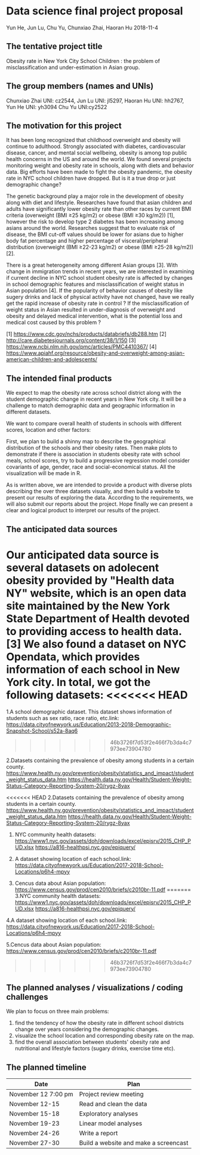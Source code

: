 Data science final project proposal
================
Yun He, Jun Lu, Chu Yu, Chunxiao Zhai, Haoran Hu
2018-11-4

The tentative project title
---------------------------

Obesity rate in New York City School Children : the problem of misclassification and under-estimation in Asian group.

The group members (names and UNIs)
----------------------------------

Chunxiao Zhai UNI: cz2544, Jun Lu UNI: jl5297, Haoran Hu UNI: hh2767, Yun He UNI: yh3094 Chu Yu UNI:cy2522

The motivation for this project
-------------------------------

It has been long recognized that childhood overweight and obesity will continue to adulthood. Strongly associated with diabetes, cardiovascular disease, cancer, and mental social wellbeing, obesity is among top public health concerns in the US and around the world. We found several projects monitoring weight and obesity rate in schools, along with diets and behavior data. Big efforts have been made to fight the obesity pandemic, the obesity rate in NYC school children have dropped. But is it a true drop or just demographic change?

The genetic background play a major role in the development of obesity along with diet and lifestyle. Researches have found that asian children and adults have significantly lower obesity rate than other races by current BMI criteria (overweight (BMI ≥25 kg/m2) or obese (BMI ≥30 kg/m2)) \[1\], however the risk to develop type 2 diabetes has been increasing among asians around the world. Researches suggest that to evaluate risk of disease, the BMI cut-off values should be lower for asians due to higher body fat percentage and higher percentage of visceral/peripheral distribution (overweight (BMI ≥22-23 kg/m2) or obese (BMI ≥25-28 kg/m2)) \[2\].

There is a great heterogeneity among different Asian groups \[3\]. With change in immigration trends in recent years, we are interested in examining if current decline in NYC school student obesity rate is affected by changes in school demographic features and misclassification of weight status in Asian population \[4\]. If the popularity of behavior causes of obesity like sugery drinks and lack of physical activity have not changed, have we really get the rapid increase of obesity rate in control ? If the misclassification of weight status in Asian resulted in under-diagnosis of overweight and obesity and delayed medical intervention, what is the potential loss and medical cost caused by this problem ?

\[1\] <https://www.cdc.gov/nchs/products/databriefs/db288.htm> \[2\] <http://care.diabetesjournals.org/content/38/1/150> \[3\] <https://www.ncbi.nlm.nih.gov/pmc/articles/PMC4410367/> \[4\] <https://www.apiahf.org/resource/obesity-and-overweight-among-asian-american-children-and-adolescents/>

The intended final products
---------------------------

We expect to map the obesity rate across school district along with the student demographic change in recent years in New York city. It will be a challenge to match demographic data and geographic information in different datasets.

We want to compare overall health of students in schools with different scores, location and other factors:

First, we plan to build a shinny map to describe the geographical distribution of the schools and their obesity rates. Then make plots to demonstrate if there is association in students obesity rate with school meals, school scores, try to build a progressive regression model consider covariants of age, gender, race and social-economical status. All the visualization will be made in R.

As is written above, we are intended to provide a product with diverse plots describing the over three datasets visually, and then build a website to present our results of exploring the data. According to the requirements, we will also submit our reports about the project. Hope finally we can present a clear and logical product to interpret our results of the project.

The anticipated data sources
----------------------------

Our anticipated data source is several datasets on adolecent obesity provided by "Health data NY" website, which is an open data site maintained by the New York State Department of Health devoted to providing access to health data.\[3\] We also found a dataset on NYC Opendata, which provides information of each school in New York city. In total, we got the following datasets:
<<<<<<< HEAD
=======

1.A school demographic dataset. This dataset shows information of students such as sex ratio, race ratio, etc.link: <https://data.cityofnewyork.us/Education/2013-2018-Demographic-Snapshot-School/s52a-8aq6>
>>>>>>> 46b3726f7d53f2e466f7b3da4c7973ee73904780

2.Datasets containing the prevalence of obesity among students in a certain county. <https://www.health.ny.gov/prevention/obesity/statistics_and_impact/student_weight_status_data.htm> <https://health.data.ny.gov/Health/Student-Weight-Status-Category-Reporting-System-20/rygz-8yax>

<<<<<<< HEAD
2.Datasets containing the prevalence of obesity among students in a certain county. <https://www.health.ny.gov/prevention/obesity/statistics_and_impact/student_weight_status_data.htm> <https://health.data.ny.gov/Health/Student-Weight-Status-Category-Reporting-System-20/rygz-8yax>

1.  NYC community health datasets: <https://www1.nyc.gov/assets/doh/downloads/excel/episrv/2015_CHP_PUD.xlsx> <https://a816-healthpsi.nyc.gov/epiquery/>

2.  A dataset showing location of each school.link: <https://data.cityofnewyork.us/Education/2017-2018-School-Locations/p6h4-mpyy>

3.  Cencus data about Asian population: <https://www.census.gov/prod/cen2010/briefs/c2010br-11.pdf>
=======
3.NYC community health datasets: <https://www1.nyc.gov/assets/doh/downloads/excel/episrv/2015_CHP_PUD.xlsx> <https://a816-healthpsi.nyc.gov/epiquery/>

4.A dataset showing location of each school.link: <https://data.cityofnewyork.us/Education/2017-2018-School-Locations/p6h4-mpyy>

5.Cencus data about Asian population: <https://www.census.gov/prod/cen2010/briefs/c2010br-11.pdf>
>>>>>>> 46b3726f7d53f2e466f7b3da4c7973ee73904780

The planned analyses / visualizations / coding challenges
---------------------------------------------------------

We plan to focus on three main problems:

1.  find the tendency of how the obesity rate in different school districts change over years considering the demographic changes.
2.  visualize the school location and corresponding obesity rate on the map.
3.  find the overall association between students' obesity rate and nutritional and lifestyle factors (sugary drinks, exercise time etc).

The planned timeline
--------------------

| Date                | Plan                                  |
|---------------------|---------------------------------------|
| November 12 7:00 pm | Project review meeting                |
| November 12-15      | Read and clean the data               |
| November 15-18      | Exploratory analyses                  |
| November 19-23      | Linear model analyses                 |
| November 24-26      | Write a report                        |
| November 27-30      | Build a website and make a screencast |
